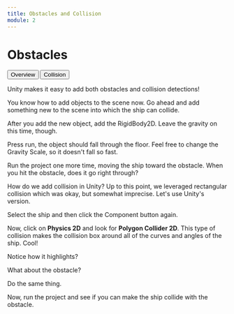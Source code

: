 ```yaml
---
title: Obstacles and Collision
module: 2
---
```


# Obstacles

<div class="tab">
  <button class="tablinks active" onclick="openTab(event, 'Overview')">Overview</button>
  <button class="tablinks" onclick="openTab(event, 'Collision')">Collision</button>
</div>

<div id="Overview" class="tabcontent" style="display:block">

<p>Unity makes it easy to add both obstacles and collision detections!</p>

<p>You know how to add objects to the scene now.  Go ahead and add something new to the scene into which the ship can collide.</p>

<p>After you add the new object, add the RigidBody2D.  Leave the gravity on this time, though.</p>

<p>Press run, the object should fall through the floor.  Feel free to change the Gravity Scale, so it doesn't fall so fast.</p>

<p>Run the project one more time, moving the ship toward the obstacle.  When you hit the obstacle, does it go right through?</p>


<div id="Collision" class="tabcontent">

<p>How do we add collision in Unity?  Up to this point, we leveraged rectangular collision which was okay, but somewhat imprecise.  Let's use Unity's version.  </p>

<p>Select the ship and then click the Component button again.</p>

<p>Now, click on <b>Physics 2D</b> and look for <b>Polygon Collider 2D</b>.  This type of collision makes the collision box around all of the curves and angles of the ship.  Cool!</p>

<p>Notice how it highlights?</p>

<p>What about the obstacle?</p>

<p>Do the same thing.  </p>

<p>Now, run the project and see if you can make the ship collide with the obstacle.</p>
</div>
